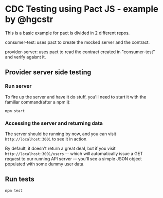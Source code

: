 
# CDC Testing using Pact JS - example by @hgcstr

This is a basic example for pact is divided in 2 different repos.

consumer-test: uses pact to create the mocked server and the contract.

provider-server: uses pact to read the contract created in "consumer-test" and verify agaisnt it.


## Provider server side testing

### Run server

To fire up the server and have it do stuff, you'll need to start it with the familiar command(after a npm i):

```
npm start
```

### Accessing the server and returning data

The server should be running by now, and you can visit `http://localhost:3001` to see it in action. 

By default, it doesn't return a great deal, but if you visit `http://localhost:3001/users` -- which will automatically issue a GET request to our running API server -- you'll see a simple JSON object populated with some dummy user data.



## Run tests
```
npm test
```
